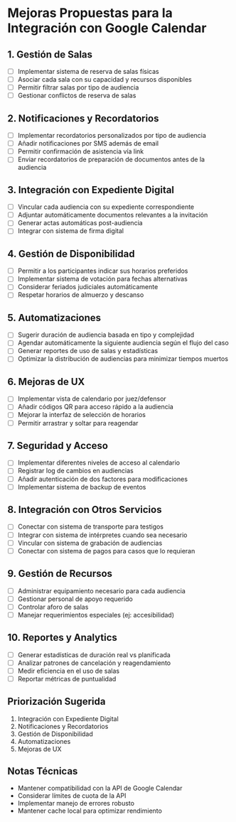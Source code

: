 # Mejoras Propuestas para la Integración con Google Calendar

## 1. Gestión de Salas
- [ ] Implementar sistema de reserva de salas físicas
- [ ] Asociar cada sala con su capacidad y recursos disponibles
- [ ] Permitir filtrar salas por tipo de audiencia
- [ ] Gestionar conflictos de reserva de salas

## 2. Notificaciones y Recordatorios
- [ ] Implementar recordatorios personalizados por tipo de audiencia
- [ ] Añadir notificaciones por SMS además de email
- [ ] Permitir confirmación de asistencia vía link
- [ ] Enviar recordatorios de preparación de documentos antes de la audiencia

## 3. Integración con Expediente Digital
- [ ] Vincular cada audiencia con su expediente correspondiente
- [ ] Adjuntar automáticamente documentos relevantes a la invitación
- [ ] Generar actas automáticas post-audiencia
- [ ] Integrar con sistema de firma digital

## 4. Gestión de Disponibilidad
- [ ] Permitir a los participantes indicar sus horarios preferidos
- [ ] Implementar sistema de votación para fechas alternativas
- [ ] Considerar feriados judiciales automáticamente
- [ ] Respetar horarios de almuerzo y descanso

## 5. Automatizaciones
- [ ] Sugerir duración de audiencia basada en tipo y complejidad
- [ ] Agendar automáticamente la siguiente audiencia según el flujo del caso
- [ ] Generar reportes de uso de salas y estadísticas
- [ ] Optimizar la distribución de audiencias para minimizar tiempos muertos

## 6. Mejoras de UX
- [ ] Implementar vista de calendario por juez/defensor
- [ ] Añadir códigos QR para acceso rápido a la audiencia
- [ ] Mejorar la interfaz de selección de horarios
- [ ] Permitir arrastrar y soltar para reagendar

## 7. Seguridad y Acceso
- [ ] Implementar diferentes niveles de acceso al calendario
- [ ] Registrar log de cambios en audiencias
- [ ] Añadir autenticación de dos factores para modificaciones
- [ ] Implementar sistema de backup de eventos

## 8. Integración con Otros Servicios
- [ ] Conectar con sistema de transporte para testigos
- [ ] Integrar con sistema de intérpretes cuando sea necesario
- [ ] Vincular con sistema de grabación de audiencias
- [ ] Conectar con sistema de pagos para casos que lo requieran

## 9. Gestión de Recursos
- [ ] Administrar equipamiento necesario para cada audiencia
- [ ] Gestionar personal de apoyo requerido
- [ ] Controlar aforo de salas
- [ ] Manejar requerimientos especiales (ej: accesibilidad)

## 10. Reportes y Analytics
- [ ] Generar estadísticas de duración real vs planificada
- [ ] Analizar patrones de cancelación y reagendamiento
- [ ] Medir eficiencia en el uso de salas
- [ ] Reportar métricas de puntualidad

## Priorización Sugerida
1. Integración con Expediente Digital
2. Notificaciones y Recordatorios
3. Gestión de Disponibilidad
4. Automatizaciones
5. Mejoras de UX

## Notas Técnicas
- Mantener compatibilidad con la API de Google Calendar
- Considerar límites de cuota de la API
- Implementar manejo de errores robusto
- Mantener cache local para optimizar rendimiento
